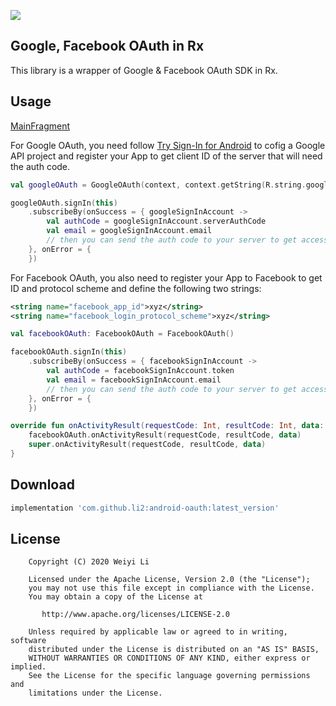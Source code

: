 [![](https://jitpack.io/v/li2/android-oauth.svg)](https://jitpack.io/#li2/android-oauth)


##  Google, Facebook OAuth in Rx

This library is a wrapper of Google & Facebook OAuth SDK in Rx.



## Usage

[MainFragment](https://github.com/li2/android-oauth/blob/master/app/src/main/java/me/li2/android/oauthsample/MainFragment.kt)

For Google OAuth, you need follow [Try Sign-In for Android](https://developers.google.com/identity/sign-in/android/start) to cofig a Google API project and register your App to get client ID of the server that will need the auth code.

```kotlin
val googleOAuth = GoogleOAuth(context, context.getString(R.string.google_server_client_id))

googleOAuth.signIn(this)
    .subscribeBy(onSuccess = { googleSignInAccount ->
        val authCode = googleSignInAccount.serverAuthCode
        val email = googleSignInAccount.email
        // then you can send the auth code to your server to get access token
    }, onError = {
    })
```

For Facebook OAuth, you also need to register your App to Facebook to get ID and protocol scheme and define the following two strings:

```xml
<string name="facebook_app_id">xyz</string>
<string name="facebook_login_protocol_scheme">xyz</string>
```

```kotlin
val facebookOAuth: FacebookOAuth = FacebookOAuth()

facebookOAuth.signIn(this)
    .subscribeBy(onSuccess = { facebookSignInAccount ->
        val authCode = facebookSignInAccount.token
        val email = facebookSignInAccount.email
        // then you can send the auth code to your server to get access token
    }, onError = {
    })

override fun onActivityResult(requestCode: Int, resultCode: Int, data: Intent?) {
    facebookOAuth.onActivityResult(requestCode, resultCode, data)
    super.onActivityResult(requestCode, resultCode, data)
}
```



## Download

```gradle
implementation 'com.github.li2:android-oauth:latest_version'
```



## License

```
    Copyright (C) 2020 Weiyi Li

    Licensed under the Apache License, Version 2.0 (the "License");
    you may not use this file except in compliance with the License.
    You may obtain a copy of the License at

       http://www.apache.org/licenses/LICENSE-2.0

    Unless required by applicable law or agreed to in writing, software
    distributed under the License is distributed on an "AS IS" BASIS,
    WITHOUT WARRANTIES OR CONDITIONS OF ANY KIND, either express or implied.
    See the License for the specific language governing permissions and
    limitations under the License.
```